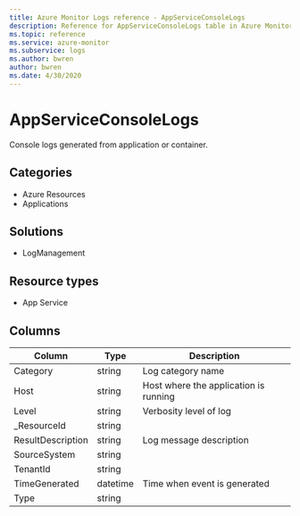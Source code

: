 ```yaml
---
title: Azure Monitor Logs reference - AppServiceConsoleLogs
description: Reference for AppServiceConsoleLogs table in Azure Monitor Logs.
ms.topic: reference
ms.service: azure-monitor
ms.subservice: logs
ms.author: bwren
author: bwren
ms.date: 4/30/2020
---
```


# AppServiceConsoleLogs

 Console logs generated from application or container.

## Categories

- Azure Resources
- Applications
## Solutions

- LogManagement
## Resource types

- App Service




## Columns

|Column|Type|Description|
|---|---|---|
|Category|string|Log category name|
|Host|string|Host where the application is running|
|Level|string|Verbosity level of log|
|_ResourceId|string||
|ResultDescription|string|Log message description|
|SourceSystem|string||
|TenantId|string||
|TimeGenerated|datetime|Time when event is generated|
|Type|string||
